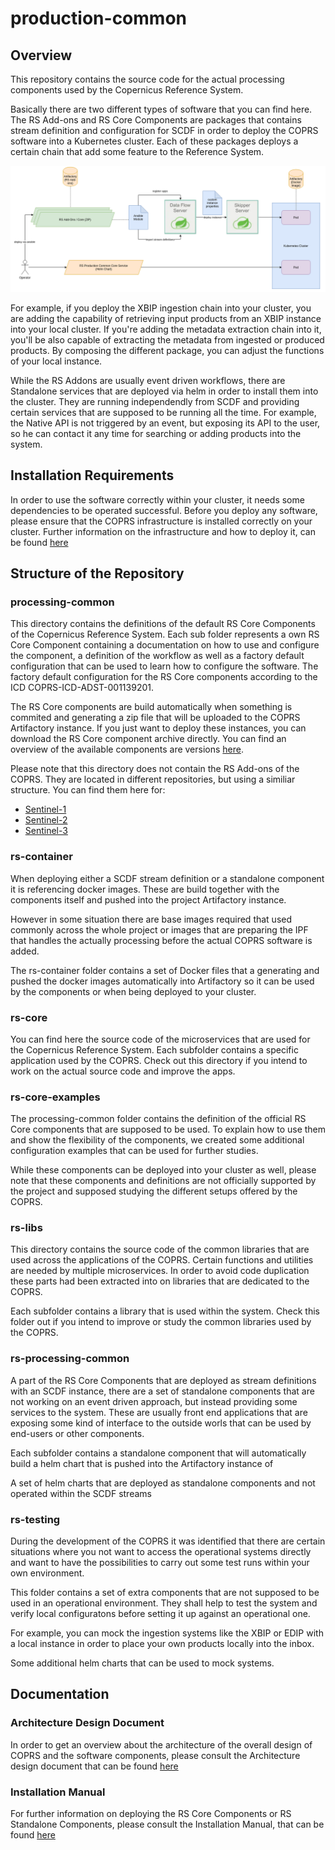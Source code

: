 # production-common

## Overview

This repository contains the source code for the actual processing components used by the Copernicus Reference System.

Basically there are two different types of software that you can find here. The RS Add-ons and RS Core Components are packages that contains stream definition and configuration for SCDF in order to deploy the COPRS software into a Kubernetes cluster. Each of these packages deploys a certain chain that add some feature to the Reference System.

![overview](./docs/media/overview.png "Overview")

For example, if you deploy the XBIP ingestion chain into your cluster, you are adding the capability of retrieving input products from an XBIP instance into your local cluster. If you're adding the metadata extraction chain into it, you'll be also capable of extracting the metadata from ingested or produced products. By composing the different package, you can adjust the functions of your local instance.

While the RS Addons are usually event driven workflows, there are Standalone services that are deployed via helm in order to install them into the cluster. They are running independendly from SCDF and providing certain services that are supposed to be running all the time. For example, the Native API is not triggered by an event, but exposing its API to the user, so he can contact it any time for searching or adding products into the system.

## Installation Requirements

In order to use the software correctly within your cluster, it needs some dependencies to be operated successful. Before you deploy any software, please ensure that the COPRS infrastructure is installed correctly on your cluster. Further information on the infrastructure and how to deploy it, can be found [here](https://github.com/COPRS/infrastructure)

## Structure of the Repository

### processing-common

This directory contains the definitions of the default RS Core Components of the Copernicus Reference System. Each sub folder represents a own RS Core Component containing a documentation on how to use and configure the component, a definition of the workflow as well as a factory default configuration that can be used to learn how to configure the software. The factory default configuration for the RS Core components according to the ICD COPRS-ICD-ADST-001139201.

The RS Core components are build automatically when something is commited and generating a zip file that will be uploaded to the COPRS Artifactory instance. If you just want to deploy these instances, you can download the RS Core component archive directly. You can find an overview of the available components are versions [here](https://artifactory.coprs.esa-copernicus.eu/artifactory/rs-zip/).

Please note that this directory does not contain the RS Add-ons of the COPRS. They are located in different repositories, but using a similiar structure. You can find them here for:
* [Sentinel-1](https://github.com/COPRS/processing-sentinel-1)
* [Sentinel-2](https://github.com/COPRS/processing-sentinel-2)
* [Sentinel-3](https://github.com/COPRS/processing-sentinel-3)

### rs-container

When deploying either a SCDF stream definition or a standalone component it is referencing docker images. These are build together with the components itself and pushed into the project Artifactory instance.

However in some situation there are base images required that used commonly across the whole project or images that are preparing the IPF that handles the actually processing before the actual COPRS software is added.

The rs-container folder contains a set of Docker files that a generating and pushed the docker images automatically into Artifactory so it can be used by the components or when being deployed to your cluster.

### rs-core

You can find here the source code of the microservices that are used for the Copernicus Reference System. Each subfolder contains a specific application used by the COPRS. Check out this directory if you intend to work on the actual source code and improve the apps.

### rs-core-examples

The processing-common folder contains the definition of the official RS Core components that are supposed to be used. To explain how to use them and show the flexibility of the components, we created some additional configuration examples that can be used for further studies.

While these components can be deployed into your cluster as well, please note that these components and definitions are not officially supported by the project and supposed studying the different setups offered by the COPRS.

### rs-libs

This directory contains the source code of the common libraries that are used across the applications of the COPRS. Certain functions and utilities are needed by multiple microservices. In order to avoid code duplication these parts had been extracted into on libraries that are dedicated to the COPRS.

Each subfolder contains a library that is used within the system. Check this folder out if you intend to improve or study the common libraries used by the COPRS.


### rs-processing-common

A part of the RS Core Components that are deployed as stream definitions with an SCDF instance, there are a set of standalone components that are not working on an event driven approach, but instead providing some services to the system. These are usually front end applications that are exposing some kind of interface to the outside worls that can be used by end-users or other components.

Each subfolder contains a standalone component that will automatically build a helm chart that is pushed into the Artifactory instance of 

A set of helm charts that are deployed as standalone components and not operated within the SCDF streams

### rs-testing

During the development of the COPRS it was identified that there are certain situations where you not want to access the operational systems directly and want to have the possibilities to carry out some test runs within your own environment.

This folder contains a set of extra components that are not supposed to be used in an operational environment. They shall help to test the system and verify local configuratons before setting it up against an operational one.

For example, you can mock the ingestion systems like the XBIP or EDIP with a local instance in order to place your own products locally into the inbox.

Some additional helm charts that can be used to mock systems. 

## Documentation

### Architecture Design Document
In order to get an overview about the architecture of the overall design of COPRS and the software components, please consult the Architecture design document that can be found [here](./docs/architecture)

### Installation Manual
For further information on deploying the RS Core Components or RS Standalone Components, please consult the Installation Manual, that can be found [here](./docs/installation_manuals)